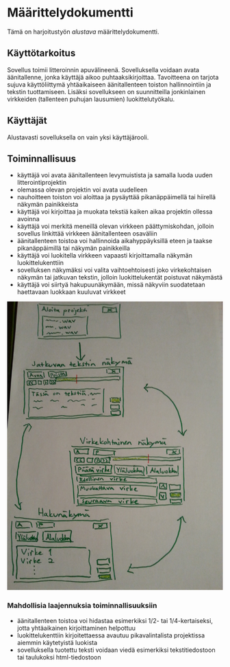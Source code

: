 ﻿# Määrittelydokumentti

Tämä on harjoitustyön *alustava* määrittelydokumentti.

## Käyttötarkoitus

Sovellus toimii litteroinnin apuvälineenä. Sovelluksella voidaan avata äänitallenne, jonka käyttäjä aikoo puhtaaksikirjoittaa. Tavoitteena on tarjota sujuva käyttöliittymä yhtäaikaiseen äänitallenteen toiston hallinnointiin
ja tekstin tuottamiseen. Lisäksi sovellukseen on suunnitteilla jonkinlainen virkkeiden (tallenteen puhujan lausumien) luokittelutyökalu.

## Käyttäjät

Alustavasti sovelluksella on vain yksi käyttäjärooli.

## Toiminnallisuus

- käyttäjä voi avata äänitallenteen levymuistista ja samalla luoda uuden litterointiprojektin
- olemassa olevan projektin voi avata uudelleen
- nauhoitteen toiston voi aloittaa ja pysäyttää pikanäppäimellä tai hiirellä näkymän painikkeista
- käyttäjä voi kirjoittaa ja muokata tekstiä kaiken aikaa projektin ollessa avoinna
- käyttäjä voi merkitä meneillä olevan virkkeen päättymiskohdan, jolloin sovellus linkittää virkkeen äänitallenteen osaväliin
- äänitallenteen toistoa voi hallinnoida aikahyppäyksillä eteen ja taakse pikanäppäimillä tai näkymän painikkeilla
- käyttäjä voi luokitella virkkeen vapaasti kirjoittamalla näkymän luokittelukenttiin
- sovelluksen näkymäksi voi valita vaihtoehtoisesti joko virkekohtaisen näkymän tai jatkuvan tekstin, jolloin luokittelukentät poistuvat näkymästä
- käyttäjä voi siirtyä hakupuunäkymään, missä näkyviin suodatetaan haettavaan luokkaan kuuluvat virkkeet

![alt text](https://github.com/jmaattanen/otm-harjoitustyo/blob/master/dokumentointi/nakymat.jpg "Näkymät")

### Mahdollisia laajennuksia toiminnallisuuksiin

- äänitallenteen toistoa voi hidastaa esimerkiksi 1/2- tai 1/4-kertaiseksi, jotta yhtäaikainen kirjoittaminen helpottuu
- luokittelukenttiin kirjoitettaessa avautuu pikavalintalista projektissa aiemmin käytetyistä luokista
- sovelluksella tuotettu teksti voidaan viedä esimerkiksi tekstitiedostoon tai taulukoksi html-tiedostoon